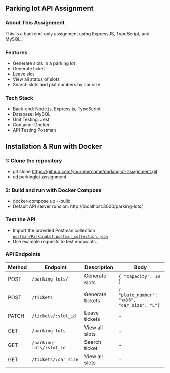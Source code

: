 ## Parking lot API Assignment

### About This Assignment
This is a backend-only assignment using ExpressJS, TypeScript, and MySQL.

### Features
- Generate slots in a parking lot
- Generate ticket
- Leave slot
- View all status of slots
- Search slots and plat numbers by car size

### Tech Stack
- Back-end:	Node.js, Express.js, TypeScript
- Database:	MySQL
- Unit Testing:	Jest
- Container	Docker
- API Testing	Postman

## Installation & Run with Docker
### 1: Clone the repository
- git clone https://github.com/yourusername/parkinglot-assignment.git
- cd parkinglot-assignment

### 2: Build and run with Docker Compose
- docker-compose up --build
- Default API server runs on: http://localhost:3000/parking-lots/

### Test the API
- Import the provided Postman collection [`postman/ParkingLot.postman_collection.json`](./postman/parkinglot_api_assignment.postman_collection.json)
- Use example requests to test endpoints.

### API Endpoints
| Method | Endpoint                  | Description                         | Body                                            |
| ------ | ------------------------- | ----------------------------------- | ----------------------------------------------- |
| POST   | `/parking-lots/`          | Generate slots                      | `{ "capacity": 10 }`                            |
| POST   | `/tickets`                | Generate tickets                    | `{ "plate_number": "วส86", "car_size": "L"}`    |
| PATCH  | `/tickets/:slot_id`       | Leave tickets                       | -                                               |
| GET    | `/parking-lots`           | View all slots                      | -                                               |
| GET    | `/parking-lots/:slot_id`  | Search ticket                       | -                                               |
| GET    | `/tickets/:car_size`      | View all slots                      | -                                               |
